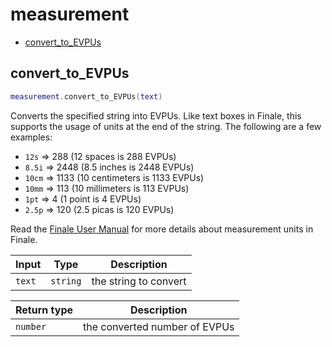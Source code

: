 # measurement

- [convert_to_EVPUs](#convert_to_EVPUs)

## convert_to_EVPUs

```lua
measurement.convert_to_EVPUs(text)
```

Converts the specified string into EVPUs. Like text boxes in Finale, this supports
the usage of units at the end of the string. The following are a few examples:

- `12s` => 288 (12 spaces is 288 EVPUs)
- `8.5i` => 2448 (8.5 inches is 2448 EVPUs)
- `10cm` => 1133 (10 centimeters is 1133 EVPUs)
- `10mm` => 113 (10 millimeters is 113 EVPUs)
- `1pt` => 4 (1 point is 4 EVPUs)
- `2.5p` => 120 (2.5 picas is 120 EVPUs)

Read the [Finale User Manual](https://usermanuals.finalemusic.com/FinaleMac/Content/Finale/def-equivalents.htm#overriding-global-measurement-units)
for more details about measurement units in Finale.

| Input | Type | Description |
| ----- | ---- | ----------- |
| `text` | `string` | the string to convert |

| Return type | Description |
| ----------- | ----------- |
| `number` | the converted number of EVPUs |
